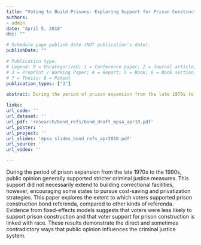 ```yaml
---
title: "Voting to Build Prisons: Exploring Support for Prison Construction Bond Referenda"
authors:
- admin
date: "April 5, 2018"
doi: ""

# Schedule page publish date (NOT publication's date).
publishDate: ""

# Publication type.
# Legend: 0 = Uncategorized; 1 = Conference paper; 2 = Journal article;
# 3 = Preprint / Working Paper; 4 = Report; 5 = Book; 6 = Book section;
# 7 = Thesis; 8 = Patent
publication_types: ["3"]

abstract: During the period of prison expansion from the late 1970s to the 1990s, public opinion generally supported stricter criminal justice measures. This support did not necessarily extend to building correctional facilities, however, encouraging some states to pursue cost-saving and privatization strategies. This paper explores the extent to which voters supported prison construction bond referenda, compared to other kinds of referenda. Evidence from fixed-effects models suggests that voters were less likely to support prison construction and that voter support for prison construction is linked with race. These results demonstrate the direct and sometimes contradictory ways that public opinion influences the criminal justice system.

links:
url_code: ''
url_dataset: ''
url_pdf: 'research/bond_refs/bond_draft_mpsa_apr18.pdf'
url_poster: ''
url_project: ''
url_slides: 'mpsa_slides_bond_refs_apr2018.pdf'
url_source: ''
url_video: ''

---
```


During the period of prison expansion from the late 1970s to the 1990s, public opinion generally supported stricter criminal justice measures. This support did not necessarily extend to building correctional facilities, however, encouraging some states to pursue cost-saving and privatization strategies. This paper explores the extent to which voters supported prison construction bond referenda, compared to other kinds of referenda. Evidence from fixed-effects models suggests that voters were less likely to support prison construction and that voter support for prison construction is linked with race. These results demonstrate the direct and sometimes contradictory ways that public opinion influences the criminal justice system.
